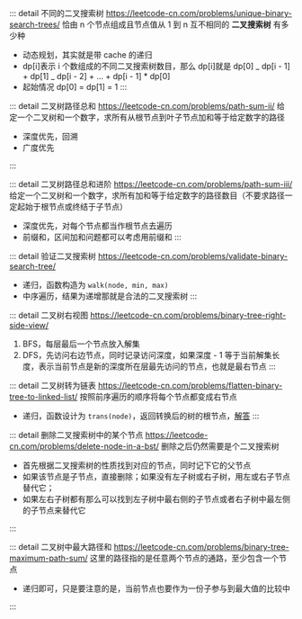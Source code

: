 ::: detail 不同的二叉搜索树 https://leetcode-cn.com/problems/unique-binary-search-trees/
恰由 n 个节点组成且节点值从 1 到 n 互不相同的 **二叉搜索树** 有多少种

- 动态规划，其实就是带 cache 的递归
- dp[i]表示 i 个数组成的不同二叉搜索树数目，那么 dp[i]就是 dp[0] _ dp[i - 1] + dp[1] _ dp[i - 2] + ... + dp[i - 1] \* dp[0]
- 起始情况 dp[0] = dp[1] = 1
  :::

::: detail 二叉树路径总和 https://leetcode-cn.com/problems/path-sum-ii/
给定一个二叉树和一个数字，求所有从根节点到叶子节点加和等于给定数字的路径

- 深度优先，回溯
- 广度优先

:::

::: detail 二叉树路径总和进阶 https://leetcode-cn.com/problems/path-sum-iii/
给定一个二叉树和一个数字，求所有加和等于给定数字的路径数目（不要求路径一定起始于根节点或终结于子节点）

- 深度优先，对每个节点都当作根节点去遍历
- 前缀和，区间加和问题都可以考虑用前缀和
  :::

::: detail 验证二叉搜索树 https://leetcode-cn.com/problems/validate-binary-search-tree/

- 递归，函数构造为 `walk(node, min, max)`
- 中序遍历，结果为递增那就是合法的二叉搜索树
  :::

::: detail 二叉树右视图 https://leetcode-cn.com/problems/binary-tree-right-side-view/

1. BFS，每层最后一个节点放入解集
2. DFS，先访问右边节点，同时记录访问深度，如果深度 - 1 等于当前解集长度，表示当前节点是新的深度所在层最先访问的节点，也就是最右节点
   :::

::: detail 二叉树转为链表 https://leetcode-cn.com/problems/flatten-binary-tree-to-linked-list/
按照前序遍历的顺序将每个节点都变成右节点

- 递归，函数设计为 `trans(node)`，返回转换后的树的根节点，[解答](https://leetcode-cn.com/submissions/detail/93910322/)
  :::

::: detail 删除二叉搜索树中的某个节点 https://leetcode-cn.com/problems/delete-node-in-a-bst/
删除之后仍然需要是个二叉搜索树

- 首先根据二叉搜索树的性质找到对应的节点，同时记下它的父节点
- 如果该节点是子节点，直接删除；如果没有左子树或右子树，用左或右子节点替代它；
- 如果左右子树都有那么可以找到左子树中最右侧的子节点或者右子树中最左侧的子节点来替代它

:::

::: detail 二叉树中最大路径和 https://leetcode-cn.com/problems/binary-tree-maximum-path-sum/
这里的路径指的是任意两个节点的通路，至少包含一个节点

- 递归即可，只是要注意的是，当前节点也要作为一份子参与到最大值的比较中

:::

